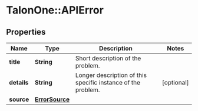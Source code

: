 # TalonOne::APIError

## Properties
Name | Type | Description | Notes
------------ | ------------- | ------------- | -------------
**title** | **String** | Short description of the problem. | 
**details** | **String** | Longer description of this specific instance of the problem. | [optional] 
**source** | [**ErrorSource**](ErrorSource.md) |  | 


